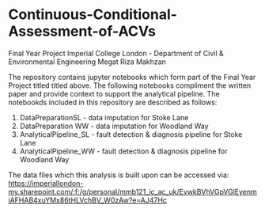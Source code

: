 # Continuous-Conditional-Assessment-of-ACVs
Final Year Project
Imperial College London - Department of Civil & Environmental Engineering
Megat Riza Makhzan

The repository contains jupyter notebooks which form part of the Final Year Project titled titled above. The following notebooks compliment the written paper and provide context to support the analytical pipeline. The notebookds included in this repository are described as follows:

1. DataPreparationSL - data imputation for Stoke Lane
2. DataPreparation WW - data imputation for Woodland Way
3. AnalyticalPipeline_SL - fault detection & diagnosis pipeline for Stoke Lane
4. AnalyticalPipeline_WW - fault detection & diagnosis pipeline for Woodland Way

The data files which this analysis is built upon can be accessed via:
https://imperiallondon-my.sharepoint.com/:f:/g/personal/mmb121_ic_ac_uk/EvwkBVhVGpVGlEyenmiAFHAB4xuYMx86tHLVchBV_W0zAw?e=AJ47Hc 
